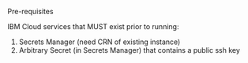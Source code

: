 Pre-requisites

IBM Cloud services that MUST exist prior to running:
1. Secrets Manager (need CRN of existing instance)
2. Arbitrary Secret (in Secrets Manager) that contains a public ssh key
